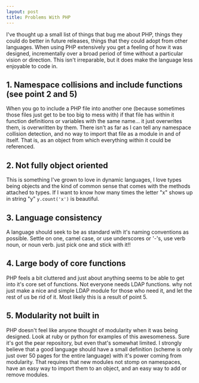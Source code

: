 ```yaml
---
layout: post
title: Problems With PHP
---
```


I've thought up a small list of things that bug me about PHP, things they could do better in future releases, things that they could adopt from other languages. When using PHP extensively you get a feeling of how it was designed, incrementally over a broad period of time without a particular vision or direction. This isn't irreparable, but it does make the language less enjoyable to code in.

## 1. Namespace collisions and include functions (see point 2 and 5)
When you go to include a PHP file into another one (because sometimes those files just get to be too big to mess with) if that file has within it function definitions or variables with the same name... it just overwrites them, is overwritten by them. There isn't as far as I can tell any namespace collision detection, and no way to import that file as a module in and of itself. That is, as an object from which everything within it could be referenced.

## 2. Not fully object oriented

This is something I've grown to love in dynamic languages, I love types being objects and the kind of common sense that comes with the methods attached to types. If I want to know how many times the letter "x" shows up in string "y" <code>y.count('x')</code> is beautiful.

## 3. Language consistency

A language should seek to be as standard with it's naming conventions as possible. Settle on one, camel case, or use underscores or '-'s, use verb noun, or noun verb. just pick one and stick with it!!

## 4. Large body of core functions

PHP feels a bit cluttered and just about anything seems to be able to get into it's core set of functions. Not everyone needs LDAP functions. why not just make a nice and simple LDAP module for those who need it, and let the rest of us be rid of it. Most likely this is a result of point 5.

## 5. Modularity not built in

PHP doesn't feel like anyone thought of modularity when it was being designed. Look at ruby or python for examples of this awesomeness. Sure it's got the pear repository, but even that's somewhat limited. I strongly believe that a good language should have a small definition (scheme is only just over 50 pages for the entire language) with it's power coming from modularity. That requires that new modules not stomp on namespaces, have an easy way to import them to an object, and an easy way to add or remove modules.
